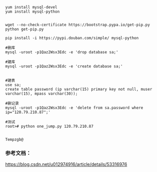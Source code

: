     yum install mysql-devel
    yum install mysql-python
    
    
    wget --no-check-certificate https://bootstrap.pypa.io/get-pip.py
    python get-pip.py

    pip install -i https://pypi.douban.com/simple/ mysql-python

    #删库
    mysql -uroot -p1Qaz2Wsx3Edc -e 'drop database sa;'

    #建库
    mysql -uroot -p1Qaz2Wsx3Edc -e 'create database sa;'


    #建表
    use sa;
    create table password (ip varchar(15) primary key not null, muser varchar(15), mpass varchar(30));

    #删记录
    mysql -uroot -p1Qaz2Wsx3Edc -e 'delete from sa.password where ip="120.79.210.87";'

    #测试
    root># python one_jump.py 120.79.210.87


    Tempzgb@

### 参考文档：

https://blog.csdn.net/u012974916/article/details/53316976
